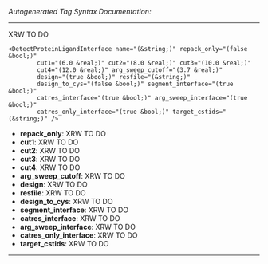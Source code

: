 _Autogenerated Tag Syntax Documentation:_

---
XRW TO DO

```
<DetectProteinLigandInterface name="(&string;)" repack_only="(false &bool;)"
        cut1="(6.0 &real;)" cut2="(8.0 &real;)" cut3="(10.0 &real;)"
        cut4="(12.0 &real;)" arg_sweep_cutoff="(3.7 &real;)"
        design="(true &bool;)" resfile="(&string;)"
        design_to_cys="(false &bool;)" segment_interface="(true &bool;)"
        catres_interface="(true &bool;)" arg_sweep_interface="(true &bool;)"
        catres_only_interface="(true &bool;)" target_cstids="(&string;)" />
```

-   **repack_only**: XRW TO DO
-   **cut1**: XRW TO DO
-   **cut2**: XRW TO DO
-   **cut3**: XRW TO DO
-   **cut4**: XRW TO DO
-   **arg_sweep_cutoff**: XRW TO DO
-   **design**: XRW TO DO
-   **resfile**: XRW TO DO
-   **design_to_cys**: XRW TO DO
-   **segment_interface**: XRW TO DO
-   **catres_interface**: XRW TO DO
-   **arg_sweep_interface**: XRW TO DO
-   **catres_only_interface**: XRW TO DO
-   **target_cstids**: XRW TO DO

---
